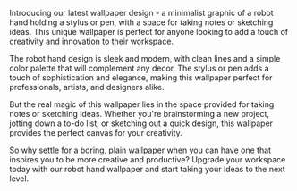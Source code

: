 <!--
Write me content for website with wallpaper "A wallpaper featuring a minimalist graphic of a robot hand holding a stylus or pen, with a space for taking notes or sketching ideas."
-->

<!--font:Poppins-->

Introducing our latest wallpaper design - a minimalist graphic of a robot hand holding a stylus or pen, with a space for taking notes or sketching ideas. This unique wallpaper is perfect for anyone looking to add a touch of creativity and innovation to their workspace.

The robot hand design is sleek and modern, with clean lines and a simple color palette that will complement any decor. The stylus or pen adds a touch of sophistication and elegance, making this wallpaper perfect for professionals, artists, and designers alike.

But the real magic of this wallpaper lies in the space provided for taking notes or sketching ideas. Whether you're brainstorming a new project, jotting down a to-do list, or sketching out a quick design, this wallpaper provides the perfect canvas for your creativity.

So why settle for a boring, plain wallpaper when you can have one that inspires you to be more creative and productive? Upgrade your workspace today with our robot hand wallpaper and start taking your ideas to the next level.
